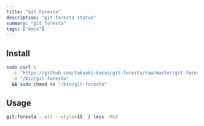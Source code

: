 ```yaml
---
title: "Git Foresta"
description: "git foresta status"
summary: "git foresta"
tags: ["docs"]
---
```


## Install

```bash
sudo curl \
  -L "https://github.com/takaaki-kasai/git-foresta/raw/master/git-foresta" \
  -o "/bin/git-foresta"
  && sudo chmod +x "/bin/git-foresta"
```

## Usage

```bash
git-foresta --all --style=15  | less -RSX
```
